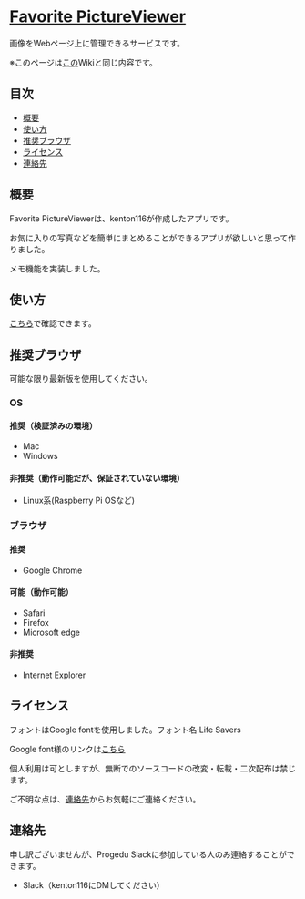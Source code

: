 # [Favorite PictureViewer](https://kenton116.github.io/Favorite-PictureViewer/main.html)

画像をWebページ上に管理できるサービスです。

※このページは[この](https://github.com/kenton116/Favorite-PictureViewer/wiki)Wikiと同じ内容です。

## 目次
- [概要](#概要)
- [使い方](#使い方)
- [推奨ブラウザ](#推奨ブラウザ)
- [ライセンス](#ライセンス)
- [連絡先](#連絡先)

## 概要
Favorite PictureViewerは、kenton116が作成したアプリです。

お気に入りの写真などを簡単にまとめることができるアプリが欲しいと思って作りました。

メモ機能を実装しました。

## 使い方
[こちら](https://github.com/kenton116/Favorite-PictureViewer/wiki/How-to-play)で確認できます。

## 推奨ブラウザ
可能な限り最新版を使用してください。

### OS
#### 推奨（検証済みの環境）
- Mac
- Windows

#### 非推奨（動作可能だが、保証されていない環境）
- Linux系(Raspberry Pi OSなど)

### ブラウザ
#### 推奨
- Google Chrome

#### 可能（動作可能）
- Safari
- Firefox
- Microsoft edge

#### 非推奨
- Internet Explorer

## ライセンス
フォントはGoogle fontを使用しました。フォント名:Life Savers

Google font様のリンクは[こちら](https://fonts.google.com)

個人利用は可としますが、無断でのソースコードの改変・転載・二次配布は禁じます。

ご不明な点は、[連絡先](#連絡先)からお気軽にご連絡ください。

## 連絡先
申し訳ございませんが、Progedu Slackに参加している人のみ連絡することができます。
- Slack（kenton116にDMしてください）

